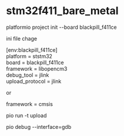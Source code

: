 # stm32f411_bare_metal


platformio project init --board blackpill_f411ce

 ini file chage

[env:blackpill_f411ce]<br/>
platform = ststm32<br/>
board = blackpill_f411ce<br/>
framework = libopencm3<br/>
debug_tool = jlink<br/>
upload_protocol = jlink<br/>


or

framework = cmsis

pio run -t upload

pio debug --interface=gdb